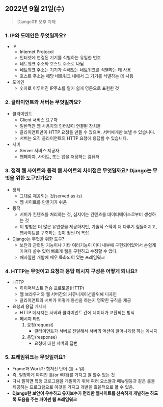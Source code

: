 ## 2022년 9월 21일(수)

> Django01! 오후 과제



### 1. IP와 도메인은 무엇일까요?

- IP 
  - Internet Protocol
  - 인터넷에 연결된 기기를 식별하는 유일한 번호
  - 네트워크 주소와 호스트 주소로 나뉨
  - 네트워크 주소는 기기가 속해있는 네트워크를 식별하는 데 사용
  - 호스트 주소는 해당 네트워크 내에서 그 기기를 식별하는 데 사용
- 도메인
  - 숫자로 이루어진 IP주소를 알기 쉽게 영문으로 표현한 것

### 2. 클라이언트와 서버는 무엇일까요?

- 클라이언트
  - Client 서비스 요구자
  - 일반적인 웹 사용자의 인터넷이 연결된 장치들 
  - 클라이언트만이 HTTP 요청을 만들 수 있으며, 서버에게만 보낼 수 있습니다. 
  - 서버는 오직 클라이언트의 HTTP 요청에 응답할 수 있습니다.
- 서버
  - Server 서비스 제공자
  - 웹페이지, 사이트, 또는 앱을 저장하는 컴퓨터

### 3. 정적 웹 사이트와 동적 웹 사이트의 차이점은 무엇일까요? Django는 무엇을 위한 도구인가요?

- 정적
  - 그대로 제공되는 것(served as-is)
  - 웹 사이트를 만들기가 쉬움
- 동적
  - 서버가 컨텐츠를 처리하는 것, 심지어는 컨텐츠를 데이터베이스로부터 생성하는 것
  - 이 방법은 더 많은 유연성을 제공하지만, 기술적 스택이 더 다루기 힘들어지고, 웹사이트를 구축하는 것이 훨씬 더 복잡
- Django는 무엇을 위한 도구?
  - 보안과 관련된 기능이나 기타 여러기능이 이미 내부에 구현되어있어서 손쉽게 가져다 쓸수 있어 빠르게 웹을 구현하고 수정할 수 있다.
  - 애자일한 개발에 매우 특화되어 있는 프레임워크

### 4. HTTP는 무엇이고 요청과 응답 메시지 구성은 어떻게 되나요?

- HTTP
  - 하이퍼텍스트 전송 프로토콜(HTTP)
  - 웹 브라우저와 웹 서버간의 커뮤니케이션을위해 디자인
  - 클라이언트와 서버가 어떻게 통신을 하는지 명확한 규칙을 제공
- 요청과 응답 메세지
  - HTTP 메시지는 서버와 클라이언트 간에 데이터가 교환되는 방식
  - 메시지 타입
    1. 요청(request)
       - 클라이언트가 서버로 전달해서 서버의 액션이 일어나게끔 하는 메시지
    2. 응답(response) 
       - 요청에 대한 서버의 답변

### 5. 프레임워크는 무엇일까요?

- Frame과 Work가 합쳐진 단어 (틀 + 일)
- 즉, 일정하게 짜여진 틀(or 뼈대)를 가지고 일 할수 있는 것
- 다시 말하면 특정 프로그램을 개발하기 위해 여러 요소들과 메뉴얼등과 같은 룰을 제공하는 프로그램으로 이것을 가지고 개발을 효율적으로 할 수 있음.
- **Django란 보안이 우수하고 유지보수가 편리한 웹사이트를 신속하게 개발하는 하도록 도움을 주는 파이썬 웹 프레임워크**
